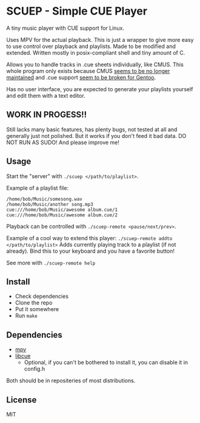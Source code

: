 # SCUEP - Simple CUE Player
A tiny music player with CUE support for Linux.

Uses MPV for the actual playback. This is just a wrapper to give more easy to use control over playback and playlists. Made to be modified and extended. Written mostly in posix-compliant shell and tiny amount of C.

Allows you to handle tracks in .cue sheets individually, like CMUS. This whole program only exists because CMUS [seems to be no longer maintained](https://github.com/cmus/cmus/issues/856) and .cue support [seem to be broken for Gentoo](https://github.com/cmus/cmus/issues/886).

Has no user interface, you are expected to generate your playlists yourself and edit them with a text editor.

## WORK IN PROGESS!!
Still lacks many basic features, has plenty bugs, not tested at all and generally just not polished. But it works if you don't feed it bad data. DO NOT RUN AS SUDO! And please improve me!


## Usage

Start the "server" with ``./scuep </path/to/playlist>``.

Example of a playlist file:
```
/home/bob/Music/somesong.wav
/home/bob/Music/another song.mp3
cue:///home/bob/Music/awesome album.cue/1
cue:///home/bob/Music/awesome album.cue/2
```

Playback can be controlled with 
```./scuep-remote <pause/next/prev>```.

Example of a cool way to extend this player:
```./scuep-remote addto </path/to/playlist>```
Adds currently playing track to a playlist (if not already). Bind this to your keyboard and you have a favorite button!

See more with ``./scuep-remote help``


## Install
- Check dependencies
- Clone the repo
- Put it somewhere
- Run ``make``

## Dependencies
- [mpv](https://github.com/mpv-player/mpv)
- [libcue](https://github.com/lipnitsk/libcue) 
  - Optional, if you can't be bothered to install it, you can disable it in config.h

Both should be in repositeries of most distributions.

## License
MIT